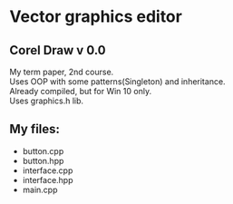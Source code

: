 # Vector graphics editor
## Corel Draw v 0.0   
My term paper, 2nd course.   
Uses OOP with some patterns(Singleton) and inheritance.   
Already compiled, but for Win 10 only.   
Uses graphics.h lib.   
## My files:  
* button.cpp
* button.hpp
* interface.cpp
* interface.hpp
* main.cpp
